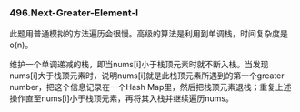 ### 496.Next-Greater-Element-I

此题用普通模拟的方法遍历会很慢。高级的算法是利用到单调栈，时间复杂度是o(n)。

维护一个单调递减的栈，即当nums[i]小于栈顶元素时就不断入栈。当发现nums[i]大于栈顶元素时，说明nums[i]就是此栈顶元素所遇到的第一个greater number，把这个信息记录在一个Hash Map里，然后把栈顶元素退栈；重复上述操作直至nums[i]小于栈顶元素，再将其入栈并继续遍历nums。
